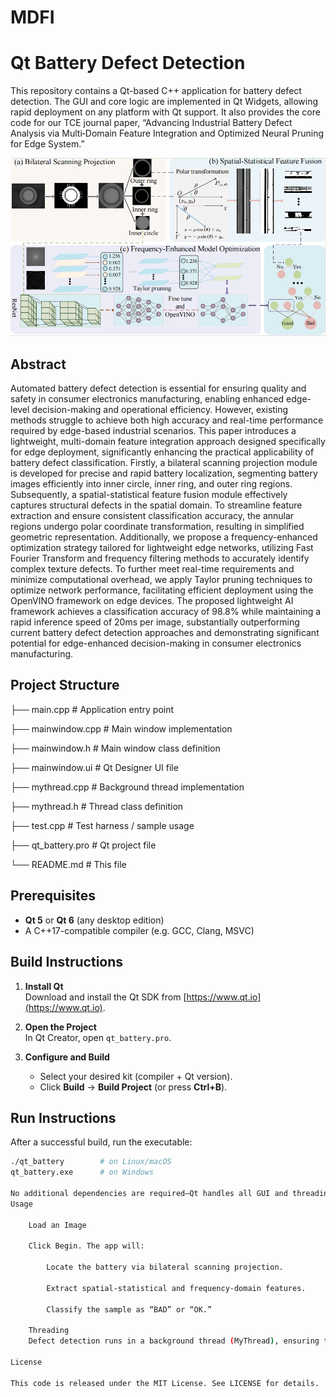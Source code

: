 # MDFI
# Qt Battery Defect Detection

This repository contains a Qt-based C++ application for battery defect detection. The GUI and core logic are implemented in Qt Widgets, allowing rapid deployment on any platform with Qt support. It also provides the core code for our TCE journal paper, “Advancing Industrial Battery Defect Analysis via Multi‑Domain Feature Integration and Optimized Neural Pruning for Edge System.”


<p align="center">
  <a href="figure/overview.pdf">
    <img src="figure/overview.png" alt="Overview" width="720">
  </a>
</p>





## Abstract
Automated battery defect detection is essential for ensuring quality and safety in consumer electronics manufacturing, enabling enhanced edge-level decision-making and operational efficiency. However, existing methods struggle to achieve both high accuracy and real-time performance required by edge-based industrial scenarios. This paper introduces a lightweight, multi-domain feature integration approach designed specifically for edge deployment, significantly enhancing the practical applicability of battery defect classification. Firstly, a bilateral scanning projection module is developed for precise and rapid battery localization, segmenting battery images efficiently into inner circle, inner ring, and outer ring regions. Subsequently, a spatial-statistical feature fusion module effectively captures structural defects in the spatial domain. To streamline feature extraction and ensure consistent classification accuracy, the annular regions undergo polar coordinate transformation, resulting in simplified geometric representation. Additionally, we propose a frequency-enhanced optimization strategy tailored for lightweight edge networks, utilizing Fast Fourier Transform and frequency filtering methods to accurately identify complex texture defects. To further meet real-time requirements and minimize computational overhead, we apply Taylor pruning techniques to optimize network performance, facilitating efficient deployment using the OpenVINO framework on edge devices. The proposed lightweight AI framework achieves a classification accuracy of 98.8\% while maintaining a rapid inference speed of 20ms per image, substantially outperforming current battery defect detection approaches and demonstrating significant potential for edge-enhanced decision-making in consumer electronics manufacturing.





## Project Structure
├── main.cpp # Application entry point

├── mainwindow.cpp # Main window implementation

├── mainwindow.h # Main window class definition

├── mainwindow.ui # Qt Designer UI file

├── mythread.cpp # Background thread implementation

├── mythread.h # Thread class definition

├── test.cpp # Test harness / sample usage

├── qt_battery.pro # Qt project file

└── README.md # This file

## Prerequisites

- **Qt 5** or **Qt 6** (any desktop edition)
- A C++17-compatible compiler (e.g. GCC, Clang, MSVC)

## Build Instructions

1. **Install Qt**  
   Download and install the Qt SDK from [https://www.qt.io](https://www.qt.io).

2. **Open the Project**  
   In Qt Creator, open `qt_battery.pro`.

3. **Configure and Build**  
   - Select your desired kit (compiler + Qt version).  
   - Click **Build** → **Build Project** (or press **Ctrl+B**).

## Run Instructions

After a successful build, run the executable:

```bash
./qt_battery        # on Linux/macOS
qt_battery.exe      # on Windows

No additional dependencies are required—Qt handles all GUI and threading.
Usage

    Load an Image

    Click Begin. The app will:

        Locate the battery via bilateral scanning projection.

        Extract spatial‐statistical and frequency‐domain features.

        Classify the sample as “BAD” or “OK.”

    Threading
    Defect detection runs in a background thread (MyThread), ensuring the GUI remains responsive.

License

This code is released under the MIT License. See LICENSE for details.
